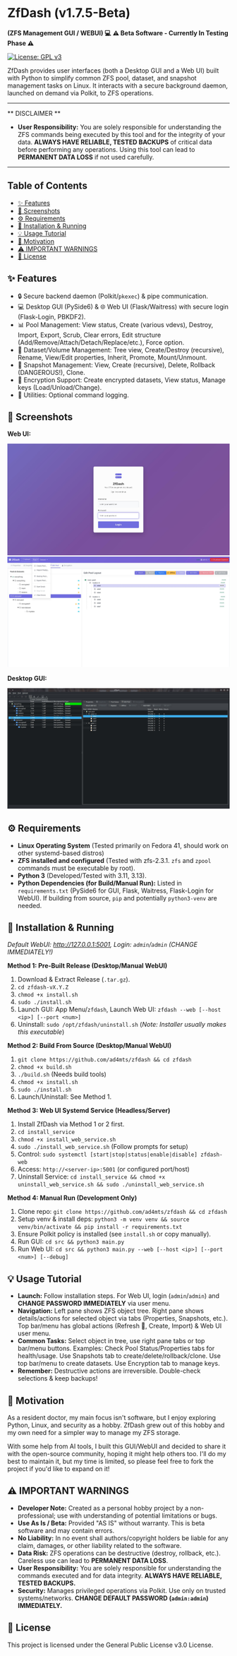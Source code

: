 # ZfDash (v1.7.5-Beta)
**(ZFS Management GUI / WEBUI) 💻** 
**⚠️ Beta Software - Currently In Testing Phase ⚠️**

[![License: GPL v3](https://img.shields.io/badge/License-GPLv3-blue.svg)](https://www.gnu.org/licenses/gpl-3.0)

ZfDash provides user interfaces (both a Desktop GUI and a Web UI) built with Python to simplify common ZFS pool, dataset, and snapshot management tasks on Linux. It interacts with a secure background daemon, launched on demand via Polkit, to ZFS operations.

---

** DISCLAIMER **
* **User Responsibility:** You are solely responsible for understanding the ZFS commands being executed by this tool and for the integrity of your data. **ALWAYS HAVE RELIABLE, TESTED BACKUPS** of critical data before performing any operations. Using this tool can lead to **PERMANENT DATA LOSS** if not used carefully.

---

## Table of Contents

* [✨ Features](#-features)
* [📸 Screenshots](#-screenshots)
* [⚙️ Requirements](#️-requirements)
* [🚀 Installation & Running](#-installation--running)
* [💡 Usage Tutorial](#-usage-tutorial)
* [💖 Motivation](#-motivation)
* [⚠️ IMPORTANT WARNINGS](#️-important-warnings)
* [📄 License](#-license)

## ✨ Features

*   🔒 Secure backend daemon (Polkit/`pkexec`) & pipe communication.
*   💻 Desktop GUI (PySide6) & 🌐 Web UI (Flask/Waitress) with secure login (Flask-Login, PBKDF2).
*   📊 Pool Management: View status, Create (various vdevs), Destroy, Import, Export, Scrub, Clear errors, Edit structure (Add/Remove/Attach/Detach/Replace/etc.), Force option.
*   🌳 Dataset/Volume Management: Tree view, Create/Destroy (recursive), Rename, View/Edit properties, Inherit, Promote, Mount/Unmount.
*   📸 Snapshot Management: View, Create (recursive), Delete, Rollback (DANGEROUS!), Clone.
*   🔐 Encryption Support: Create encrypted datasets, View status, Manage keys (Load/Unload/Change).
*   📜 Utilities: Optional command logging.

## 📸 Screenshots

**Web UI:**

![ZfDash Web UI Screenshot 1](screenshots/webui1.jpg)
![ZfDash Web UI Screenshot 2](screenshots/webui2.jpg)


**Desktop GUI:**

![ZfDash GUI Screenshot 1](screenshots/gui.jpg)



## ⚙️ Requirements

* **Linux Operating System** (Tested primarily on Fedora 41, should work on other systemd-based distros)
* **ZFS installed and configured** (Tested with zfs-2.3.1. `zfs` and `zpool` commands must be executable by root).
* **Python 3** (Developed/Tested with 3.11, 3.13).
* **Python Dependencies (for Build/Manual Run):** Listed in `requirements.txt` (PySide6 for GUI, Flask, Waitress, Flask-Login for WebUI). If building from source, `pip` and potentially `python3-venv` are needed.


## 🚀 Installation & Running

*Default WebUI: http://127.0.0.1:5001, Login: `admin`/`admin` (CHANGE IMMEDIATELY!)*

**Method 1: Pre-Built Release (Desktop/Manual WebUI)**
1.  Download & Extract Release (`.tar.gz`).
2.  `cd zfdash-vX.Y.Z`
3.  `chmod +x install.sh`
4.  `sudo ./install.sh`
5.  Launch GUI: App Menu/`zfdash`, Launch Web UI: `zfdash --web [--host <ip>] [--port <num>]`
6.  Uninstall: `sudo /opt/zfdash/uninstall.sh` (*Note: Installer usually makes this executable*)

**Method 2: Build From Source (Desktop/Manual WebUI)**
1.  `git clone https://github.com/ad4mts/zfdash && cd zfdash`
2.  `chmod +x build.sh`
3.  `./build.sh` (Needs build tools)
4.  `chmod +x install.sh`
5.  `sudo ./install.sh`
6.  Launch/Uninstall: See Method 1.

**Method 3: Web UI Systemd Service (Headless/Server)**
1.  Install ZfDash via Method 1 or 2 first.
2.  `cd install_service`
3.  `chmod +x install_web_service.sh`
4.  `sudo ./install_web_service.sh` (Follow prompts for setup)
5.  Control: `sudo systemctl [start|stop|status|enable|disable] zfdash-web`
6.  Access: `http://<server-ip>:5001` (or configured port/host)
7.  Uninstall Service: `cd install_service && chmod +x uninstall_web_service.sh && sudo ./uninstall_web_service.sh`

**Method 4: Manual Run (Development Only)**
1.  Clone repo: `git clone https://github.com/ad4mts/zfdash && cd zfdash`
2.  Setup venv & install deps: `python3 -m venv venv && source venv/bin/activate && pip install -r requirements.txt`
3.  Ensure Polkit policy is installed (see `install.sh` or copy manually).
4.  Run GUI: `cd src && python3 main.py`
5.  Run Web UI: `cd src && python3 main.py --web [--host <ip>] [--port <num>] [--debug]`

## 💡 Usage Tutorial

*   **Launch:** Follow installation steps. For Web UI, login (`admin`/`admin`) and **CHANGE PASSWORD IMMEDIATELY** via user menu.
*   **Navigation:** Left pane shows ZFS object tree. Right pane shows details/actions for selected object via tabs (Properties, Snapshots, etc.). Top bar/menu has global actions (Refresh 🔄, Create, Import) & Web UI user menu.
*   **Common Tasks:** Select object in tree, use right pane tabs or top bar/menu buttons. Examples: Check Pool Status/Properties tabs for health/usage. Use Snapshots tab to create/delete/rollback/clone. Use top bar/menu to create datasets. Use Encryption tab to manage keys.
*   **Remember:** Destructive actions are irreversible. Double-check selections & keep backups!

## 💖 Motivation

As a resident doctor, my main focus isn't software, but I enjoy exploring Python, Linux, and security as a hobby. ZfDash grew out of this hobby and my own need for a simpler way to manage my ZFS storage.

With some help from AI tools, I built this GUI/WebUI and decided to share it with the open-source community, hoping it might help others too. I'll do my best to maintain it, but my time is limited, so please feel free to fork the project if you'd like to expand on it!


## ⚠️ IMPORTANT WARNINGS

*   **Developer Note:** Created as a personal hobby project by a non-professional; use with understanding of potential limitations or bugs.
*   **Use As Is / Beta:** Provided "AS IS" without warranty. This is beta software and may contain errors.
*   **No Liability:** In no event shall authors/copyright holders be liable for any claim, damages, or other liability related to the software.
*   **Data Risk:** ZFS operations can be destructive (destroy, rollback, etc.). Careless use can lead to **PERMANENT DATA LOSS**.
*   **User Responsibility:** You are solely responsible for understanding the commands executed and for data integrity. **ALWAYS HAVE RELIABLE, TESTED BACKUPS.**
*   **Security:** Manages privileged operations via Polkit. Use only on trusted systems/networks. **CHANGE DEFAULT PASSWORD (`admin:admin`) IMMEDIATELY.**


## 📄 License

This project is licensed under the General Public License v3.0 License.
